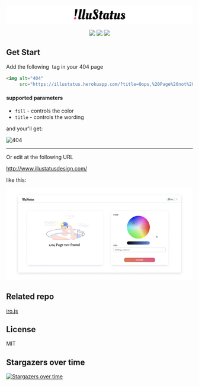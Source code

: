 ![image](https://github.com/blairlee227/IlluStatus/blob/master/src/illustatus_logo.png)
<p align=center>
<a target="_blank" href="https://opensource.org/licenses/MIT" title="License: MIT"><img src="https://img.shields.io/badge/License-MIT-blue.svg"></a>
  <a target="_blank" href="https://github.com/ellerbrock/open-source-badges" title="License: MIT"><img src="https://badges.frapsoft.com/os/v2/open-source.svg?v=103"></a>
<image src="https://github.com/blairlee227/IlluStatus/blob/master/src/demo_2.gif">
</p>


## Get Start

Add the following <img/> tag in your 404 page
```html
<img alt="404" 
     src="https://illustatus.herokuapp.com/?title=Oops,%20Page%20not%20found&fill=%234f86ed"/>
```

#### supported parameters

- `fill` - controls the color
- `title` - controls the wording 


and your'll get:

<img alt="404" 
         src="https://illustatus.herokuapp.com/?title=Oops,%20Page%20not%20found&fill=#4f86ed">


---


Or edit at the following URL

http://www.illustatusdesign.com/

like this:

![image](https://github.com/blairlee227/IlluStatus/blob/master/src/demo.gif)

## Related repo
[iro.js](https://github.com/jaames/iro.js)

## License
MIT

## Stargazers over time

[![Stargazers over time](https://starcharts.herokuapp.com/blairlee227/IlluStatus.svg)](https://starcharts.herokuapp.com/blairlee227/IlluStatus)
 
